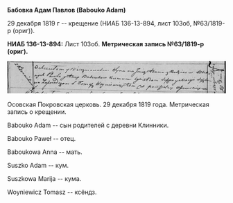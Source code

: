 **Бабовка Адам Павлов (Babouko Adam)**

29 декабря 1819 г -- крещение (НИАБ 136-13-894, лист 103об, №63/1819-р
(ориг)).

**НИАБ 136-13-894:** Лист 103об. **Метрическая запись №63/1819-р
(ориг).**

![](./media/fc88b913f70e003dd60a412c8579288bfe563612.png)

Осовская Покровская церковь. 29 декабря 1819 года. Метрическая запись о
крещении.

Babouko Adam -- сын родителей с деревни Клинники.

Babouko Paweł -- отец.

Baboukowa Anna -- мать.

Suszko Adam -- кум.

Suszkowa Marija -- кума.

Woyniewicz Tomasz -- ксёндз.
